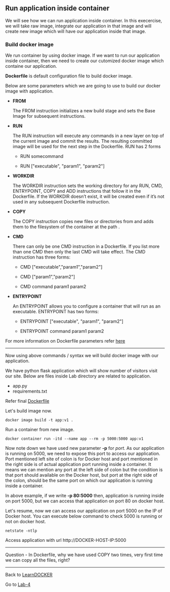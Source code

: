 ## Run application inside container

We will see how we can run application inside container. In this execercise, we will take raw image, integrate our application in that image and will create new image which will have our application inside that image.

### Build docker image

We run container by using docker image. If we want to run our application inside container, then we need to create our cutomized docker image which containe our application.

**Dockerfile** is default configuration file to build docker image.

Below are some parameters which we are going to use to build our docker image with application.

- **FROM** 
    
    The FROM instruction initializes a new build stage and sets the Base Image for subsequent instructions.

- **RUN**
    
    The RUN instruction will execute any commands in a new layer on top of the current image and commit the results. The resulting committed image will be used for the next step in the Dockerfile.
    RUN has 2 forms
    
    - RUN somecommand

    - RUN ["executable", "param1", "param2"]

- **WORKDIR**

    The WORKDIR instruction sets the working directory for any RUN, CMD, ENTRYPOINT, COPY and ADD instructions that follow it in the Dockerfile. If the WORKDIR doesn’t exist, it will be created even if it’s not used in any subsequent Dockerfile instruction.

- **COPY**

    The COPY instruction copies new files or directories from <src> and adds them to the filesystem of the container at the path <dest>.

- **CMD**

    There can only be one CMD instruction in a Dockerfile. If you list more than one CMD then only the last CMD will take effect.
    The CMD instruction has three forms:

    - CMD ["executable","param1","param2"]
    
    - CMD ["param1","param2"]
    
    - CMD command param1 param2

- **ENTRYPOINT**

    An ENTRYPOINT allows you to configure a container that will run as an executable.
    ENTRYPOINT has two forms:
    
    - ENTRYPOINT ["executable", "param1", "param2"]
    
    - ENTRYPOINT command param1 param2

For more information on Dockerfile parameters refer [here](https://docs.docker.com/engine/reference/builder/)

------

Now using above commands / syntax we will build docker image with our application.

We have python flask application which will show number of visitors visit our site. Below are files inside Lab directory are related to application.
- app.py
- requirements.txt

Refer final [Dockerfile](./Lab/Dockerfile)

Let's build image now.

    docker image build -t app:v1 .

Run a container from new image.

    docker container run -itd --name app --rm -p 5000:5000 app:v1

Now note down we have used new parameter **-p** for *port*. As our application is running on 5000, we need to expose this port to access our application. Port mentioned left site of colon is for Docker host and port mentioned in the right side is of actual application port running inside a container. It means we can mention any port at the left side of colon but the condition is that port should available on the Docker host, but port at the right side of the colon, should be the same port on which our application is running inside a container.

In above example, if we write **-p 80:5000** then, application is running inside on port 5000, but we can access that application on port 80 on docker host.

Let's resume, now we can access our application on port 5000 on the IP of Docker host. You can execute below command to check 5000 is running or not on docker host.

    netstate -ntlp

Access application with url http://DOCKER-HOST-IP:5000

------

Question - In Dockerfile, why we have used COPY two times, very first time we can copy all the files, right?

------

Back to [LearnDOCKER](../Readme.md)

Go to [Lab-4](../Lab-4/Readme.md)